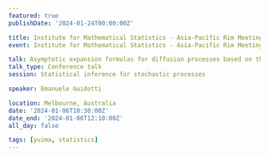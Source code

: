 ```yaml
---
featured: true
publishDate: '2024-01-24T00:00:00Z'

title: Institute for Mathematical Statistics - Asia-Pacific Rim Meeting (IMS-APRM)
event: Institute for Mathematical Statistics - Asia-Pacific Rim Meeting

talk: Asymptotic expansion formulas for diffusion processes based on the perturbation method
talk_type: Conference talk
session: Statistical inference for stochastic processes

speaker: Emanuele Guidotti

location: Melbourne, Australia
date: '2024-01-06T10:30:00Z'
date_end: '2024-01-06T12:10:00Z'
all_day: false

tags: [yuima, statistics]
---
```

